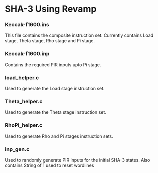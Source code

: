 # SHA-3 Using Revamp

### Keccak-f1600.ins
This file contains the composite instruction set.
Currently contains Load stage, Theta stage, Rho stage and Pi stage.

### Keccak-f1600.inp
Contains the required PIR inputs upto Pi stage.

### load_helper.c
Used to generate the Load stage instruction set.

### Theta_helper.c
Used to generate the Theta stage instruction set.

### RhoPi_helper.c
Used to generate Rho and Pi stages instruction sets.

### inp_gen.c
Used to randomly generate PIR inputs for the initial SHA-3 states.
Also contains String of 1 used to reset wordlines
